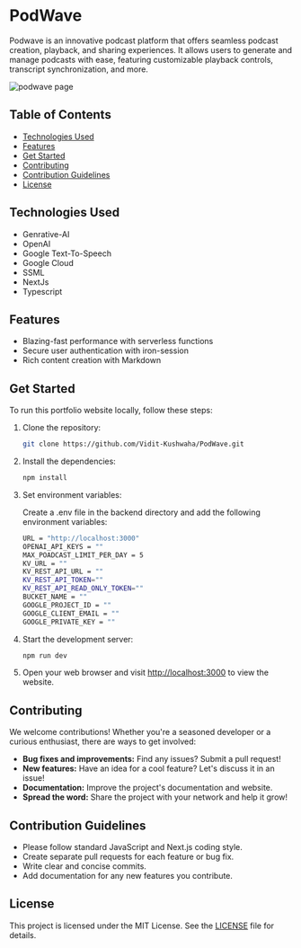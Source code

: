 

# PodWave
Podwave is an innovative podcast platform that offers seamless podcast creation, playback, and sharing experiences. It allows users to generate and manage podcasts with ease, featuring customizable playback controls, transcript synchronization, and more.

![podwave page](https://i.ibb.co/QXPxg03/image.png)

## Table of Contents

- [Technologies Used](#technologies-used)
- [Features](#features)
- [Get Started](#get-started)
- [Contributing](#contributing)
- [Contribution Guidelines](#contribution-guidelines)
- [License](#license)


## Technologies Used

- Genrative-AI
- OpenAI
- Google Text-To-Speech
- Google Cloud
- SSML
- NextJs
- Typescript

## Features 

- Blazing-fast performance with serverless functions
- Secure user authentication with iron-session
- Rich content creation with Markdown

##  Get Started

To run this portfolio website locally, follow these steps:

1. Clone the repository:

	```bash
	git clone https://github.com/Vidit-Kushwaha/PodWave.git
 	```

3. Install the dependencies:

	```bash
	npm install
 	```
 
4. Set environment variables:

	Create a .env file in the backend directory and add the following environment variables:
	```bash
    URL = "http://localhost:3000"
    OPENAI_API_KEYS = ""
    MAX_POADCAST_LIMIT_PER_DAY = 5
    KV_URL = ""
    KV_REST_API_URL = ""
    KV_REST_API_TOKEN=""
    KV_REST_API_READ_ONLY_TOKEN=""
    BUCKET_NAME = ""
    GOOGLE_PROJECT_ID = ""
    GOOGLE_CLIENT_EMAIL = ""
    GOOGLE_PRIVATE_KEY = ""
	```


6. Start the development server:

	```bash
	npm run dev
	```

7. Open your web browser and visit [http://localhost:3000](http://localhost:3000) to view the website.

## Contributing

We welcome contributions! Whether you're a seasoned developer or a curious enthusiast, there are ways to get involved:

-   **Bug fixes and improvements:** Find any issues? Submit a pull request!
-   **New features:** Have an idea for a cool feature? Let's discuss it in an issue!
-   **Documentation:** Improve the project's documentation and website.
-   **Spread the word:** Share the project with your network and help it grow!

## Contribution Guidelines

-   Please follow standard JavaScript and Next.js coding style.
-   Create separate pull requests for each feature or bug fix.
-   Write clear and concise commits.
-   Add documentation for any new features you contribute.

## License

This project is licensed under the MIT License. See the [LICENSE](https://github.com/Vidit-Kushwaha/PodWave/blob/main/LICENSE) file for details.
